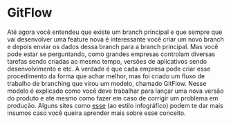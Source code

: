 # GitFlow
Até agora você entendeu que existe um branch principal e que sempre que vai desenvolver uma feature nova é interessante você criar um novo branch e depois enviar os dados dessa branch para a branch principal. Mas você pode estar se perguntando, como grandes empresas controlam diversas tarefas sendo criadas ao mesmo tempo, versões de aplicativos sendo desenvolvimento e etc. A verdade é que cada empresa pode criar esse procedimento da forma que achar melhor, mas foi criado um fluxo de trabalho de branching que virou um modelo, chamado GitFlow. Nesse modelo é explicado como você deve trabalhar para lançar uma nova versão do produto e até mesmo como fazer em caso de corrigir um problema em produção. Alguns sites como [esse](https://danielkummer.github.io/git-flow-cheatsheet/index.pt_BR.html) (ao estilo infográfico) podem te dar mais insumos caso você queira aprender mais sobre esse conceito.
